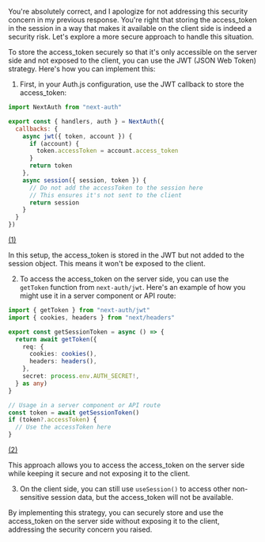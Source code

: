 You're absolutely correct, and I apologize for not addressing this security concern in my previous response. You're right that storing the access_token in the session in a way that makes it available on the client side is indeed a security risk. Let's explore a more secure approach to handle this situation.

To store the access_token securely so that it's only accessible on the server side and not exposed to the client, you can use the JWT (JSON Web Token) strategy. Here's how you can implement this:

1. First, in your Auth.js configuration, use the JWT callback to store the access_token:

```javascript
import NextAuth from "next-auth"

export const { handlers, auth } = NextAuth({
  callbacks: {
    async jwt({ token, account }) {
      if (account) {
        token.accessToken = account.access_token
      }
      return token
    },
    async session({ session, token }) {
      // Do not add the accessToken to the session here
      // This ensures it's not sent to the client
      return session
    }
  }
})
```
[(1)](https://authjs.dev/reference/nextjs#nextauthconfig)

In this setup, the access_token is stored in the JWT but not added to the session object. This means it won't be exposed to the client.

2. To access the access_token on the server side, you can use the `getToken` function from `next-auth/jwt`. Here's an example of how you might use it in a server component or API route:

```typescript
import { getToken } from "next-auth/jwt"
import { cookies, headers } from "next/headers"

export const getSessionToken = async () => {
  return await getToken({
    req: {
      cookies: cookies(),
      headers: headers(),
    },
    secret: process.env.AUTH_SECRET!,
  } as any)
}

// Usage in a server component or API route
const token = await getSessionToken()
if (token?.accessToken) {
  // Use the accessToken here
}
```
[(2)](https://github.com/nextauthjs/next-auth/issues/10371)

This approach allows you to access the access_token on the server side while keeping it secure and not exposing it to the client.

3. On the client side, you can still use `useSession()` to access other non-sensitive session data, but the access_token will not be available.

By implementing this strategy, you can securely store and use the access_token on the server side without exposing it to the client, addressing the security concern you raised.